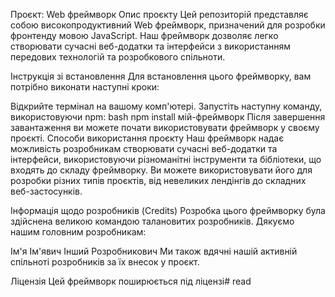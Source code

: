  Проєкт: Web фреймворк
Опис проєкту
Цей репозиторій представляє собою високопродуктивний Web фреймворк, призначений для розробки фронтенду мовою JavaScript. Наш фреймворк дозволяє легко створювати сучасні веб-додатки та інтерфейси з використанням передових технологій та розробкового спільноти.

Інструкція зі встановлення
Для встановлення цього фреймворку, вам потрібно виконати наступні кроки:

Відкрийте термінал на вашому комп'ютері.
Запустіть наступну команду, використовуючи npm:
bash
npm install мій-фреймворк
Після завершення завантаження ви можете почати використовувати фреймворк у своєму проєкті.
Способи використання проєкту
Наш фреймворк надає можливість розробникам створювати сучасні веб-додатки та інтерфейси, використовуючи різноманітні інструменти та бібліотеки, що входять до складу фреймворку. Ви можете використовувати його для розробки різних типів проєктів, від невеликих лендінгів до складних веб-застосунків.

Інформація щодо розробників (Credits)
Розробка цього фреймворку була здійснена великою командою талановитих розробників. Дякуємо нашим головним розробникам:

Ім'я Ім'явич
Інший Розробникович
Ми також вдячні нашій активній спільноті розробників за їх внесок у проєкт.

Ліцензія
Цей фреймворк поширюється під ліцензі# read
